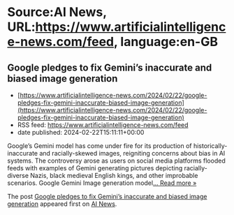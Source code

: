 # Source:AI News, URL:https://www.artificialintelligence-news.com/feed, language:en-GB

## Google pledges to fix Gemini’s inaccurate and biased image generation
 - [https://www.artificialintelligence-news.com/2024/02/22/google-pledges-fix-gemini-inaccurate-biased-image-generation](https://www.artificialintelligence-news.com/2024/02/22/google-pledges-fix-gemini-inaccurate-biased-image-generation)
 - RSS feed: https://www.artificialintelligence-news.com/feed
 - date published: 2024-02-22T15:11:11+00:00

<p>Google&#8217;s Gemini model has come under fire for its production of historically-inaccurate and racially-skewed images, reigniting concerns about bias in AI systems. The controversy arose as users on social media platforms flooded feeds with examples of Gemini generating pictures depicting racially-diverse Nazis, black medieval English kings, and other improbable scenarios. Google Gemini Image generation model<a class="excerpt-read-more" href="https://www.artificialintelligence-news.com/2024/02/22/google-pledges-fix-gemini-inaccurate-biased-image-generation/" title="ReadGoogle pledges to fix Gemini’s inaccurate and biased image generation">... Read more &#187;</a></p>
<p>The post <a href="https://www.artificialintelligence-news.com/2024/02/22/google-pledges-fix-gemini-inaccurate-biased-image-generation/">Google pledges to fix Gemini’s inaccurate and biased image generation</a> appeared first on <a href="https://www.artificialintelligence-news.com">AI News</a>.</p>

